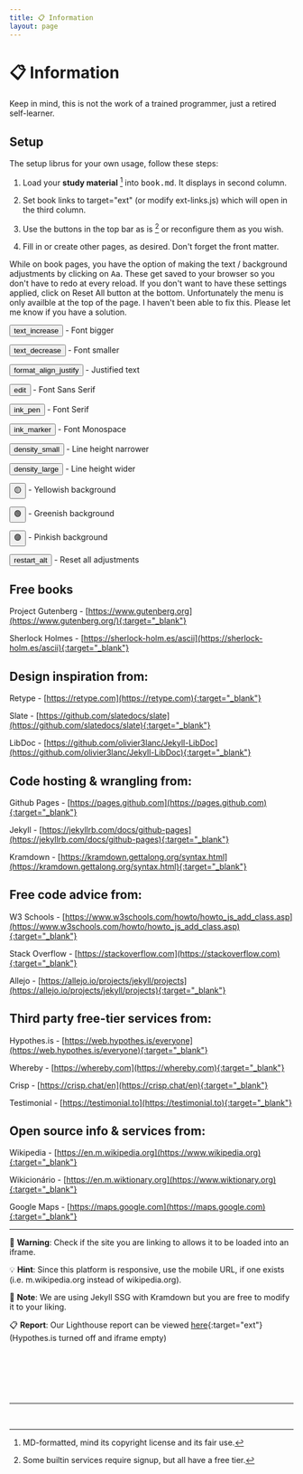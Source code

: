 ```yaml
---
title: 📋 Information
layout: page
---
```


<style>
#col2-body span.icon {position: relative; top: 7px;}
    </style>

# 📋 Information

Keep in mind, this is not the work of a trained programmer, just a retired self-learner.

## Setup

The setup librus for your own usage, follow these steps:

1. Load your **study material** [^1] into <kbd>book.md</kbd>. It displays in second column. 

2. Set book links to target="ext" (or modify ext-links.js) which will open in the third column.

3. Use the buttons in the top bar as is [^2] or reconfigure them as you wish.

4. Fill in or create other pages, as desired. Don't forget the front matter.

While on book pages, you have the option of making the text / background adjustments by clicking on <kbd>Aa</kbd>. These get saved to your browser so you don't have to redo at every reload. If you don't want to have these settings applied, click on Reset All button at the bottom. Unfortunately the menu is only availble at the top of the page. I haven't been able to fix this. Please let me know if you have a solution. 

<div class="p-adjust">
<p><button class="tools"><span class="icon">text_increase</span></button> - Font bigger</p>
 <p><button class="tools"><span class="icon">text_decrease</span></button> - Font smaller</p>
 <p><button class="tools"><span class="icon">format_align_justify</span></button> - Justified text</p>
 <p><button class="tools"><span class="icon">edit</span></button> - Font Sans Serif</p>
 <p><button class="tools"><span class="icon">ink_pen</span></button> - Font Serif</p>
 <p><button class="tools"><span class="icon">ink_marker</span></button> - Font Monospace</p>
 <p><button class="tools"><span class="icon">density_small</span></button> - Line height narrower</p>
 <p><button class="tools"><span class="icon">density_large</span></button> - Line height wider</p>
 <p><button class="tools"><span class="icon">🟡</span></button> - Yellowish background</p>
 <p><button class="tools"><span class="icon">🟢</span></button> - Greenish background</p>
 <p><button class="tools"><span class="icon">🟣</span></button> - Pinkish background</p>
 <p><button class="tools"><span class="icon">restart_alt</span></button> - Reset all adjustments</p>
 </div>

## Free books

Project Gutenberg - [https://www.gutenberg.org](https://www.gutenberg.org/){:target="_blank"}

Sherlock Holmes - [https://sherlock-holm.es/ascii](https://sherlock-holm.es/ascii){:target="_blank"}

## Design inspiration from: 

Retype - [https://retype.com](https://retype.com){:target="_blank"}

Slate - [https://github.com/slatedocs/slate](https://github.com/slatedocs/slate){:target="_blank"}

LibDoc - [https://github.com/olivier3lanc/Jekyll-LibDoc](https://github.com/olivier3lanc/Jekyll-LibDoc){:target="_blank"}

## Code hosting & wrangling from: 

Github Pages - [https://pages.github.com](https://pages.github.com){:target="_blank"} 

Jekyll - [https://jekyllrb.com/docs/github-pages](https://jekyllrb.com/docs/github-pages){:target="_blank"} 

Kramdown - [https://kramdown.gettalong.org/syntax.html](https://kramdown.gettalong.org/syntax.html){:target="_blank"}

## Free code advice from: 

W3 Schools - [https://www.w3schools.com/howto/howto_js_add_class.asp](https://www.w3schools.com/howto/howto_js_add_class.asp){:target="_blank"} 

Stack Overflow - [https://stackoverflow.com](https://stackoverflow.com){:target="_blank"} 

Allejo - [https://allejo.io/projects/jekyll/projects](https://allejo.io/projects/jekyll/projects){:target="_blank"}

## Third party free-tier services from: 

Hypothes.is - [https://web.hypothes.is/everyone](https://web.hypothes.is/everyone){:target="_blank"} 

Whereby - [https://whereby.com](https://whereby.com){:target="_blank"} 

Crisp - [https://crisp.chat/en](https://crisp.chat/en){:target="_blank"} 

Testimonial - [https://testimonial.to](https://testimonial.to){:target="_blank"} 

## Open source info & services from: 

Wikipedia - [https://en.m.wikipedia.org](https://www.wikipedia.org){:target="_blank"} 

Wikicionário - [https://en.m.wiktionary.org](https://www.wiktionary.org){:target="_blank"} 

Google Maps - [https://maps.google.com](https://maps.google.com){:target="_blank"}

---

🚨 **Warning**: Check if the site you are linking to allows it to be loaded into an iframe.

💡 **Hint**: Since this platform is responsive, use the mobile URL, if one exists (i.e. m.wikipedia.org instead of wikipedia.org).

📝 **Note**: We are using Jekyll SSG with Kramdown but you are free to modify it to your liking.

📋 **Report**: Our Lighthouse report can be viewed [here](./lighthouse.html){:target="ext"} (Hypothes.is turned off and iframe empty)

<p>&nbsp;</p>
<p>&nbsp;</p>
<p>&nbsp;</p>

---

[^1]: MD-formatted, mind its copyright license and its fair use.

[^2]: Some builtin services require signup, but all have a free tier.

<br>

